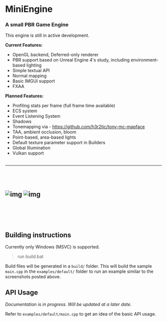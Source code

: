 # MiniEngine
### A small PBR Game Engine 

This engine is still in active development.

<b>Current Features:</b>
- OpenGL backend, Deferred-only renderer
- PBR support based on Unreal Engine 4's study, including environment-based lighting
- Simple textual API
- Normal mapping
- Basic IMGUI support
- FXAA

<b>Planned Features:</b>
- Profiling stats per frame (full frame time available)
- ECS system
- Event Listening System
- Shadows
- Tonemapping via - https://github.com/h3r2tic/tony-mc-mapface
- TAA, ambient occlusion, bloom
- Point-based, area-based lights
- Default texture parameter support in Builders
- Global Illumination
- Vulkan support
<br></br>
---
<br></br>
![img](assets/readme/miniengine-1.png)
![img](assets/readme/miniengine-2.png)
<br></br>
---
<br></br>
## Building instructions

Currently only Windows (MSVC) is supported.

> run build.bat

Build files will be generated in a `build/` folder. This will build the sample `main.cpp` in the `examples/default/` folder to run an example similar to the screenshots posted above.



## API Usage
<i>Documentation is in progress. Will be updated at a later date.</i>

Refer to `examples/default/main.cpp` to get an idea of the basic API usage.
